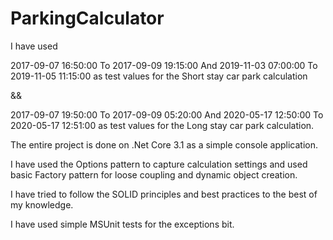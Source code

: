 # ParkingCalculator

I have used 

2017-09-07 16:50:00 To 2017-09-09 19:15:00
And 
2019-11-03 07:00:00 To 2019-11-05 11:15:00
as test values for the Short stay car park calculation

&&

2017-09-07 19:50:00 To 2017-09-09 05:20:00
 And
2020-05-17 12:50:00 To 2020-05-17 12:51:00 
as test values for the Long stay car park calculation.

The entire project is done on .Net Core 3.1 as a simple console application.

I have used the Options pattern to capture calculation settings and used basic Factory pattern for loose coupling and dynamic object creation. 

I have tried to follow the SOLID principles and best practices to the best of my knowledge.

I have used simple MSUnit tests for the exceptions bit.
